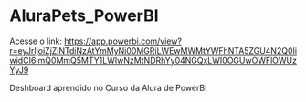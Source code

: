 # AluraPets_PowerBI

Acesse o link: https://app.powerbi.com/view?r=eyJrIjoiZjZiNTdiNzAtYmMyNi00MGRiLWEwMWMtYWFhNTA5ZGU4N2Q0IiwidCI6ImQ0MmQ5MTY1LWIwNzMtNDRhYy04NGQxLWI0OGUwOWFlOWUzYyJ9

Deshboard aprendido no Curso da Alura de PowerBI
